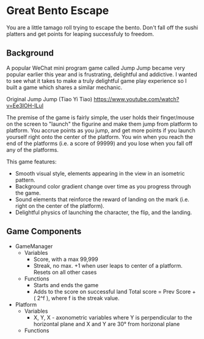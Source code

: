 # Great Bento Escape

You are a little tamago roll trying to escape the bento. Don't fall off the sushi platters and get points for leaping successfuly to freedom. 

## Background

A popular WeChat mini program game called Jump Jump became very popular earlier this year and is frustrating, delightful and addictive. I wanted to see what it takes to make a truly delightful game play experience so I built a game which shares a similar mechanic.  

Original Jump Jump (Tiao Yi Tiao) 
https://www.youtube.com/watch?v=Ee3IOH-ILuI

The premise of the game is fairly simple, the user holds their finger/mouse on the screen to "launch" the figurine and make them jump from platform to platform. You accrue points as you jump, and get more points if you launch yourself right onto the center of the platform. You win when you reach the end of the platforms (i.e. a score of 99999) and you lose when you fall off any of the platforms.

This game features:

* Smooth visual style, elements appearing in the view in an isometric pattern. 
* Background color gradient change over time as you progress through the game. 
* Sound elements that reinforce the reward of landing on the mark (i.e. right on the center of the platform).
* Delightful physics of launching the character, the flip, and the landing.

## Game Components

* GameManager
  * Variables
      * Score, with a max 99,999
      * Streak, no max. +1 when user leaps to center of a platform. Resets on all other cases
  * Functions
      * Starts and ends the game
      * Adds to the score on successful land Total score = Prev Score + ( 2^f ), where f is the streak value. 
* Platform
  * Variables
    * X, Y, X - axonometric variables where Y is perpendicular to the horizontal plane and X and Y are 30° from horizonal plane
  * Functions
    
   


